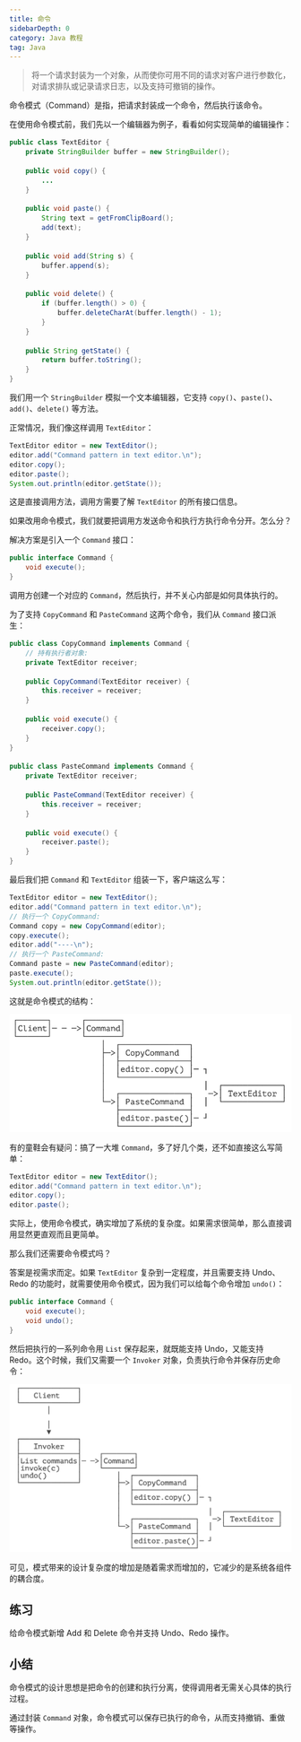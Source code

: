 ```yaml
---
title: 命令
sidebarDepth: 0
category: Java 教程
tag: Java
---
```



> 将一个请求封装为一个对象，从而使你可用不同的请求对客户进行参数化，对请求排队或记录请求日志，以及支持可撤销的操作。

命令模式（Command）是指，把请求封装成一个命令，然后执行该命令。

在使用命令模式前，我们先以一个编辑器为例子，看看如何实现简单的编辑操作：

```java
public class TextEditor {
    private StringBuilder buffer = new StringBuilder();

    public void copy() {
        ...
    }

    public void paste() {
        String text = getFromClipBoard();
        add(text);
    }

    public void add(String s) {
        buffer.append(s);
    }

    public void delete() {
        if (buffer.length() > 0) {
            buffer.deleteCharAt(buffer.length() - 1);
        }
    }

    public String getState() {
        return buffer.toString();
    }
}
```

我们用一个 `StringBuilder` 模拟一个文本编辑器，它支持 `copy()`、`paste()`、`add()`、`delete()` 等方法。

正常情况，我们像这样调用 `TextEditor`：

```java
TextEditor editor = new TextEditor();
editor.add("Command pattern in text editor.\n");
editor.copy();
editor.paste();
System.out.println(editor.getState());
```

这是直接调用方法，调用方需要了解 `TextEditor` 的所有接口信息。

如果改用命令模式，我们就要把调用方发送命令和执行方执行命令分开。怎么分？

解决方案是引入一个 `Command` 接口：

```java
public interface Command {
    void execute();
}
```

调用方创建一个对应的 `Command`，然后执行，并不关心内部是如何具体执行的。

为了支持 `CopyCommand` 和 `PasteCommand` 这两个命令，我们从 `Command` 接口派生：

```java
public class CopyCommand implements Command {
    // 持有执行者对象:
    private TextEditor receiver;

    public CopyCommand(TextEditor receiver) {
        this.receiver = receiver;
    }

    public void execute() {
        receiver.copy();
    }
}

public class PasteCommand implements Command {
    private TextEditor receiver;

    public PasteCommand(TextEditor receiver) {
        this.receiver = receiver;
    }

    public void execute() {
        receiver.paste();
    }
}
```

最后我们把 `Command` 和 `TextEditor` 组装一下，客户端这么写：

```java
TextEditor editor = new TextEditor();
editor.add("Command pattern in text editor.\n");
// 执行一个 CopyCommand:
Command copy = new CopyCommand(editor);
copy.execute();
editor.add("----\n");
// 执行一个 PasteCommand:
Command paste = new PasteCommand(editor);
paste.execute();
System.out.println(editor.getState());
```

这就是命令模式的结构：

![image-20231220104707419](./assets/image-20231220104707419.png)

有的童鞋会有疑问：搞了一大堆 `Command`，多了好几个类，还不如直接这么写简单：

```java
TextEditor editor = new TextEditor();
editor.add("Command pattern in text editor.\n");
editor.copy();
editor.paste();
```

实际上，使用命令模式，确实增加了系统的复杂度。如果需求很简单，那么直接调用显然更直观而且更简单。

那么我们还需要命令模式吗？

答案是视需求而定。如果 `TextEditor` 复杂到一定程度，并且需要支持 Undo、Redo 的功能时，就需要使用命令模式，因为我们可以给每个命令增加 `undo()`：

```java
public interface Command {
    void execute();
    void undo();
}
```

然后把执行的一系列命令用 `List` 保存起来，就既能支持 Undo，又能支持 Redo。这个时候，我们又需要一个 `Invoker` 对象，负责执行命令并保存历史命令：

![image-20231220104640638](./assets/image-20231220104640638.png)

可见，模式带来的设计复杂度的增加是随着需求而增加的，它减少的是系统各组件的耦合度。

## 练习

给命令模式新增 Add 和 Delete 命令并支持 Undo、Redo 操作。


## 小结

命令模式的设计思想是把命令的创建和执行分离，使得调用者无需关心具体的执行过程。

通过封装 `Command` 对象，命令模式可以保存已执行的命令，从而支持撤销、重做等操作。








